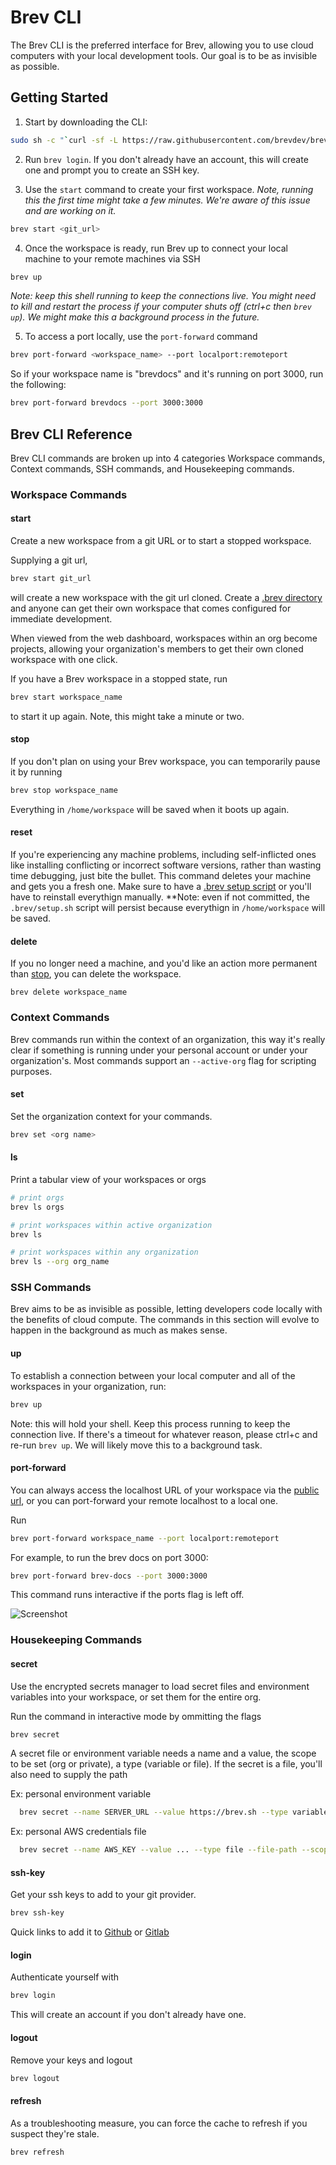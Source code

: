 # Brev CLI

The Brev CLI is the preferred interface for Brev, allowing you to use cloud computers with your local development tools. Our goal is to be as invisible as possible.

##  Getting Started

1.  Start by downloading the CLI:
```zsh
sudo sh -c "`curl -sf -L https://raw.githubusercontent.com/brevdev/brev-cli/main/bin/install-latest.sh`"
```

2. Run `brev login`. If you don't already have an account, this will create one and prompt you to create an SSH key.

3. Use the `start` command to create your first workspace. *Note, running this the first time might take a few minutes. We're aware of this issue and are working on it.*
```zsh
brev start <git_url>
```
4. Once the workspace is ready, run Brev up to connect your local machine to your remote machines via SSH
```zsh
brev up
```
*Note: keep this shell running to keep the connections live. You might need to kill and restart the process if your computer shuts off (ctrl+c then `brev up`). We might make this a background process in the future.*

5. To access a port locally, use the `port-forward` command
```zsh
brev port-forward <workspace_name> --port localport:remoteport
```
So if your workspace name is "brevdocs" and it's running on port 3000, run the following:
```zsh
brev port-forward brevdocs --port 3000:3000
```


## Brev CLI Reference

Brev CLI commands are broken up into 4 categories
Workspace commands, Context commands, SSH commands, and Housekeeping commands.

### Workspace Commands

#### start
Create a new workspace from a git URL or to start a stopped workspace.

Supplying a git url, 
```zsh
brev start git_url
```
 will create a new workspace with the git url cloned. Create a [.brev directory](/reference/dot-brev-setup-script/) and anyone can get their own workspace that comes configured for immediate development.

When viewed from the web dashboard, workspaces within an org become projects, allowing your organization's members to get their own cloned workspace with one click.

If you have a Brev workspace in a stopped state, run 
```zsh
brev start workspace_name
```
to start it up again. Note, this might take a minute or two. 

#### stop
If you don't plan on using your Brev workspace, you can temporarily pause it by running 
```zsh
brev stop workspace_name
```
Everything in `/home/workspace` will be saved when it boots up again.

#### reset
If you're experiencing any machine problems, including self-inflicted ones like installing conflicting or incorrect software versions, rather than wasting time debugging, just bite the bullet. This command deletes your machine and gets you a fresh one. Make sure to have a [.brev setup script](/reference/dot-brev-setup-script/) or you'll have to reinstall everythign manually. **Note: even if not committed, the `.brev/setup.sh` script will persist because everythign in `/home/workspace` will be saved.

#### delete
If you no longer need a machine, and you'd like an action more permanent than [stop](/reference/brev-cli/#stop), you can delete the workspace.

`brev delete workspace_name`

### Context Commands
Brev commands run within the context of an organization, this way it's really clear if something is running under your personal account or under your organization's. Most commands support an `--active-org` flag for scripting purposes.

#### set
Set the organization context for your commands.
```zsh
brev set <org name>
```

#### ls
Print a tabular view of your workspaces or orgs

```zsh
# print orgs
brev ls orgs

# print workspaces within active organization
brev ls

# print workspaces within any organization
brev ls --org org_name
```

### SSH Commands
Brev aims to be as invisible as possible, letting developers code locally with the benefits of cloud compute. The commands in this section will evolve to happen in the background as much as makes sense.

#### up
To establish a connection between your local computer and all of the workspaces in your organization, run:
```zsh
brev up
```

Note: this will hold your shell. Keep this process running to keep the connection live. If there's a timeout for whatever reason, please ctrl+c and re-run `brev up`. We will likely move this to a background task.

#### port-forward
You can always access the localhost URL of your workspace via the [public url](/howto/find-my-localhost/), or you can port-forward your remote localhost to a local one.

Run 
```zsh
brev port-forward workspace_name --port localport:remoteport
```

For example, to run the brev docs on port 3000:
```zsh
brev port-forward brev-docs --port 3000:3000
```

This command runs interactive if the ports flag is left off.

![Screenshot](media/localpublic.png)

### Housekeeping Commands

#### secret
Use the encrypted secrets manager to load secret files and environment variables into your workspace, or set them for the entire org.

Run the command in interactive mode by ommitting the flags
```zsh
brev secret
```

A secret file or environment variable needs a name and a value, the scope to be set (org or private), a type (variable or file). If the secret is a file, you'll also need to supply the path

Ex: personal environment variable
```zsh
  brev secret --name SERVER_URL --value https://brev.sh --type variable --scope personal
```

Ex: personal AWS credentials file
```zsh
  brev secret --name AWS_KEY --value ... --type file --file-path --scope personal
```

#### ssh-key
Get your ssh keys to add to your git provider.
```zsh
brev ssh-key
```
Quick links to add it to [Github](https://github.com/settings/keys) or [Gitlab](https://gitlab.com/-/profile/keys)

#### login
Authenticate yourself with
```zsh
brev login
```
This will create an account if you don't already have one.

#### logout
Remove your keys and logout
```zsh
brev logout
```

#### refresh
As a troubleshooting measure, you can force the cache to refresh if you suspect they're stale.
```zsh
brev refresh
```
